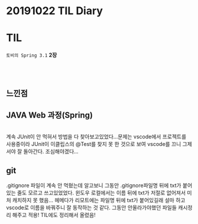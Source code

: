 # 20191022 TIL Diary
# **TIL** <br>

`토비의 Spring 3.1` **2장**


<br><br>

## **느낀점** <br>
## JAVA Web 과정(Spring)

<br>
계속 JUnit이 안 먹혀서 방법을 다 찾아보고있었다...문제는 vscode에서 프로젝트를 사용중이라 JUnit이 이클립스의 @Test를 찾지 못 한 것으로 보여 vscode를 끄니 그제서야 잘 돌아간다. 조심해야겠다...

## git
.gitignore 파일이 계속 안 먹혔는데 알고보니 그동안 .gitignore파일명 뒤에 txt가 붙어있는 줄도 모르고 쓰고있었었다. 윈도우 로컬에서는 이름 뒤에 txt가 저절로 없어져서 미처 캐치하지 못 했음... 헤메다가 리모트에는 파일명 뒤에 txt가 붙어있길래 설마 하고 vscode로 이름을 바꿔주니 잘 동작하는 것 같다. 그동안 안올라가야했던 파일들 캐시정리 해주고 적용! TIL에도 정리해서 올렸음!

